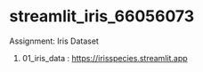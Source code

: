 # streamlit_iris_66056073
Assignment: Iris Dataset

1. 01_iris_data : https://irisspecies.streamlit.app
